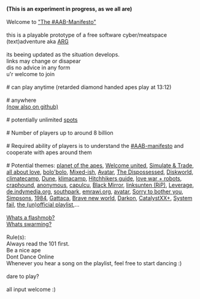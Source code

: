 <b>(This is an experiment in progress, as we all are)</b>
<br>
<br>Welcome to <a href="https://aab.uber.space">"The #AAB-Manifesto"</a> 
<br>
<br>this is a playable prototype of a free software cyber/meatspace (text)adventure aka <a href="https://reddit.com/r/arg">ARG</a> 
<br>
<br>its beeing updated as the situation develops.
<br>links may change or disapear
<br>dis no advice in any form
<br>u'r welcome to join
<br>
<br># can play anytime (retarded diamond handed apes play at 13:12)
<br>
<br># anywhere 
<br><a href="https://github.com/AAB-Manifesto/The-AAB-Manifesto">(now also on github)</a>
<br>
<br># potentially unlimited <a href="https://www.dtcc.com/-/media/Files/Downloads/client-center/DTC/alpha.pdf">spots</a> 
<br>
<br># Number of players up to around 8 billion
<br>
<br># Required ability of players is to understand the <a href="https://aab.uber.space">#AAB-manifesto</a> and cooperate with apes around them 
<br>
<br># Potential themes: 
<a href="http://library.memoryoftheworld.org/#/search/titles/planet%20of%20the%20apes">planet of the apes</a>, 
<a href="https://welcome-united.org">Welcome united</a>, 
<a href="https://www.reddit.com/r/WallStreetbetsELITE/comments/njdamz/great_analysis_incorporating_and_explaining_why/">Simulate & Trade</a>, 
<a href="http://library.memoryoftheworld.org/#/book/6fc99a68-71f3-4bd3-aa05-6fa4615a4a46">all about love</a>, 
<a href="http://library.memoryoftheworld.org/#/search/titles/bolo'bolo">bolo'bolo</a>,
<a href="https://en.wikipedia.org/wiki/Mixed-ish">Mixed-ish</a>, 
<a href="https://en.wikipedia.org/wiki/Avatar_(2009_film)">Avatar</a>, 
<a href="https://en.wikipedia.org/wiki/The_Dispossessed">The Dispossessed</a>, 
<a href="http://kx5thpx2olielkihfyo4jgjqfb7zx7wxr3sd4xzt26ochei4m6f7tayd.onion/search/?q=discworld">Diskworld</a>,
<a href="https://climatecamp.substack.com/">climatecamp</a>, 
<a href="http://kx5thpx2olielkihfyo4jgjqfb7zx7wxr3sd4xzt26ochei4m6f7tayd.onion/search/?q=frank+herbert">Dune</a>, 
<a href="https://klimacamp.eu/">klimacamp</a>,
<a href="http://library.memoryoftheworld.org/#/search/titles/the%20hitchhiker's%20guide%20to%20the%20galaxy">Hitchhikers guide</a>, 
<a href="http://lovewarandrobots.com/">love war + robots</a>, 
<a href="https://craphound.com">craphound</a>, 
<a href="https://www.versobooks.com/books/2027-hacker-hoaxer-whistleblower-spy">anonymous</a>, 
<a href="https://capulcu.blackblogs.org">capulcu</a>, 
<a href="https://en.wikipedia.org/wiki/Black_Mirror">Black Mirror</a>, 
<a href="https://linksunten.indymedia.org">linksunten (RiP)</a>, 
<a href="https://en.wikipedia.org/wiki/Leverage_(American_TV_series)">Leverage</a>, 
<a href="https://en.wikipedia.org/wiki/Independent_Media_Center">de.indymedia.org</a>, 
<a href="https://en.wikipedia.org/wiki/South_Park_(franchise)">southpark</a>, 
<a href="https://emrawi.org">emrawi.org</a>, 
<a href="https://en.wikipedia.org/wiki/The_Avatar_Series">avatar</a>, 
<a href="https://en.wikipedia.org/wiki/Sorry_to_Bother_You">Sorry to bother you</a>, 
<a href="https://en.wikipedia.org/wiki/The_Simpsons">Simpsons</a>, 
<a href="https://library.memoryoftheworld.org/#/search/titles/1984%20(nineteen%20eighty-four)">1984</a>, 
<a href="https://en.wikipedia.org/wiki/Gattaca">Gattaca</a>, 
<a href="https://library.memoryoftheworld.org/#/search/titles/brave%20new%20world">Brave new world</a>, 
<a href="https://darkon.org">Darkon</a>, 
<a href="https://peertube.tv/accounts/catalyst_xx@peertube.su/video-channels">CatalystXX+</a>, 
<a href="https://duckduckgo.com/?q=system+fail+submedia&pn=1&iax=videos&ia=videos&iai=https%3A%2F%2Fwww.youtube.com%2Fwatch%3Fv%3Dqj-0asLNRc4">System fail</a>, 
<a href="https://aab.uber.space/gme.html#playlist">the (un)official playlist</a>,... 
<br>
<br><a href="https://aab.uber.space/linkliste_flashmobs.html">Whats a flashmob?</a>
<br><a href="https://www.welcome-united.org/en/swarming/">Whats swarming?</a>
<br>
<br>Rule(s):
<br>Always read the 101 first.
<br>Be a nice ape
<br>Dont Dance Online
<br>Whenever you hear a song on the playlist, feel free to start dancing :)
<br>
<br>dare to play?
<br>
<br>all input welcome :)
